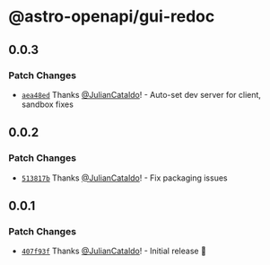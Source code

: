 # @astro-openapi/gui-redoc

## 0.0.3

### Patch Changes

- [`aea48ed`](https://github.com/JulianCataldo/astro-openapi/commit/aea48eddfb2d8db7b2edff45114bf99cbbfb8f7c) Thanks [@JulianCataldo](https://github.com/JulianCataldo)! - Auto-set dev server for client, sandbox fixes

## 0.0.2

### Patch Changes

- [`513817b`](https://github.com/JulianCataldo/astro-openapi/commit/513817b50b7b169a33b7078d42c172875cacd11d) Thanks [@JulianCataldo](https://github.com/JulianCataldo)! - Fix packaging issues

## 0.0.1

### Patch Changes

- [`407f93f`](https://github.com/JulianCataldo/astro-openapi/commit/407f93f8cb58151f2287367d71b2ad8fa1467de5) Thanks [@JulianCataldo](https://github.com/JulianCataldo)! - Initial release 🎊
